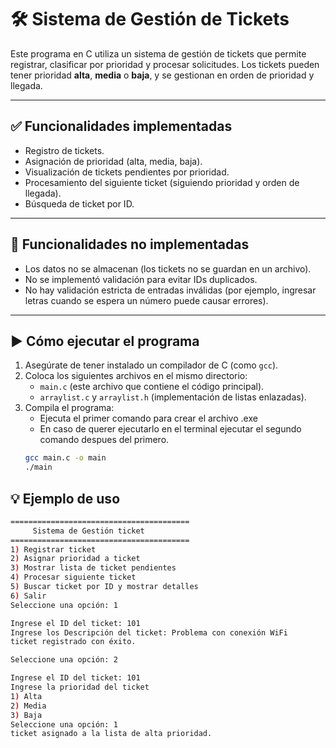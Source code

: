  # 🛠️ Sistema de Gestión de Tickets

Este programa en C utiliza un sistema de gestión de tickets que permite registrar, clasificar por prioridad y procesar solicitudes. Los tickets pueden tener prioridad **alta**, **media** o **baja**, y se gestionan en orden de prioridad y llegada.

---

## ✅ Funcionalidades implementadas

- Registro de tickets.
- Asignación de prioridad (alta, media, baja).
- Visualización de tickets pendientes por prioridad.
- Procesamiento del siguiente ticket (siguiendo prioridad y orden de llegada).
- Búsqueda de ticket por ID.

---

## 🚫 Funcionalidades no implementadas

- Los datos no se almacenan (los tickets no se guardan en un archivo).
- No se implementó validación para evitar IDs duplicados.
- No hay validación estricta de entradas inválidas (por ejemplo, ingresar letras cuando se espera un número puede causar errores).

---

## ▶️ Cómo ejecutar el programa

1. Asegúrate de tener instalado un compilador de C (como `gcc`).
2. Coloca los siguientes archivos en el mismo directorio:
   - `main.c` (este archivo que contiene el código principal).
   - `arraylist.c` y `arraylist.h` (implementación de listas enlazadas).
3. Compila el programa:
   - Ejecuta el primer comando para crear el archivo .exe
   - En caso de querer ejecutarlo en el terminal ejecutar el segundo comando despues del primero.
   ```bash
   gcc main.c -o main
   ./main
## 💡 Ejemplo de uso
```bash
========================================
     Sistema de Gestión ticket
========================================
1) Registrar ticket
2) Asignar prioridad a ticket
3) Mostrar lista de ticket pendientes
4) Procesar siguiente ticket
5) Buscar ticket por ID y mostrar detalles
6) Salir
Seleccione una opción: 1

Ingrese el ID del ticket: 101
Ingrese los Descripción del ticket: Problema con conexión WiFi
ticket registrado con éxito.

Seleccione una opción: 2

Ingrese el ID del ticket: 101
Ingrese la prioridad del ticket 
1) Alta
2) Media
3) Baja
Seleccione una opción: 1
ticket asignado a la lista de alta prioridad.

